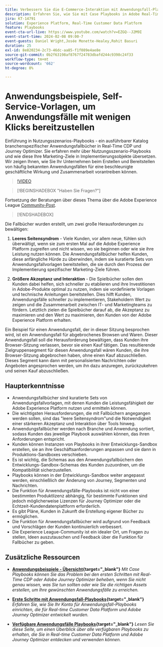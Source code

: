 ```yaml
---
title: Verbessern Sie die E-Commerce-Interaktion mit Anwendungsfall-Playbooks und Self-Service-Vorlagen, um E-Commerce-Anwendungsfälle mit wenigen Klicks bereitzustellen.
description: Erfahren Sie, wie Sie mit Case Playbooks in Adobe Real-Time CDP und Adobe Journey Optimizer einfach bereitstellen und die Interaktion mit E-Commerce-Kunden optimieren können.
jira: KT-14791
solution: Experience Platform, Real-Time Customer Data Platform
feature: Playbooks
event-cta-url-live: https://www.youtube.com/watch?v=EZGQ--J2M9I
event-start-time: 2024-02-08 09:00-7
event-guests: Daniel Wright,Josée Monette-Healey,Rohit Basuri
duration: 25
exl-id: 8e820234-2c73-46dc-aa85-f1f089e4ae8e
source-git-commit: 0b2f63198af8767f24783dbafd244c9398c24f33
workflow-type: tm+mt
source-wordcount: '662'
ht-degree: 0%

---
```


# Anwendungsbeispiele, Self-Service-Vorlagen, um Anwendungsfälle mit wenigen Klicks bereitzustellen

Einführung in Nutzungsszenarios-Playbooks - ein ausführbarer Katalog branchenspezifischer Anwendungsfallbücher in Real-Time CDP und Journey Optimizer. Sie erfahren mehr über Nutzungsszenario-Playbooks und wie diese Ihre Marketing-Ziele in Implementierungsobjekte übersetzen. Wir zeigen Ihnen, wie Sie Ihr Unternehmen beim Erstellen und Bereitstellen von häufig bekannten Anwendungsfällen für eine beschleunigte geschäftliche Wirkung und Zusammenarbeit vorantreiben können.

>[!VIDEO](https://video.tv.adobe.com/v/3426930/?quality=12&learn=on)

>[!BEGINSHADEBOX &quot;Haben Sie Fragen?&quot;]

Fortsetzung der Beratungen über dieses Thema über die Adobe Experience League [Community-Post](https://experienceleaguecommunities.adobe.com/t5/adobe-experience-platform/experience-league-live-post-session-discussion-use-case/m-p/651643#M488).

>[!ENDSHADEBOX]

Die Fallbücher wurden erstellt, um zwei große Herausforderungen zu bewältigen:

1. **Leeres Seitensyndrom** - Viele Kunden, vor allem neue, fühlen sich überwältigt, wenn sie zum ersten Mal auf die Adobe Experience Platform zugreifen und nicht wissen, wo sie beginnen oder wie sie ihre Leistung nutzen können. Die Anwendungsfallbücher helfen Kunden, diese anfängliche Hürde zu überwinden, indem sie kuratierte Sets von Anwendungsfallvorlagen bereitstellen, die sie durch den Prozess der Implementierung spezifischer Marketing-Ziele führen.

1. **Größere Akzeptanz und Interaktion** - Die Spielbücher sollen den Kunden dabei helfen, sich schneller zu etablieren und ihre Investitionen in Adobe-Produkte optimal zu nutzen, indem sie vordefinierte Vorlagen und technische Anleitungen bereitstellen.  Dies hilft Kunden, Anwendungsfälle schneller zu implementieren, Stakeholdern Wert zu zeigen und die Zusammenarbeit zwischen IT- und Marketingteams zu fördern.  Letztlich zielen die Spielbücher darauf ab, die Akzeptanz zu maximieren und den Wert zu maximieren, den Kunden von der Adobe Experience Platform erhalten.

Ein Beispiel für einen Anwendungsfall, der in dieser Sitzung besprochen wird, ist ein Anwendungsfall für abgebrochenes Browsen und Waren. Dieser Anwendungsfall soll die Herausforderung bewältigen, dass Kunden ihre Browser-Sitzung verlassen, bevor sie einen Kauf tätigen. Das resultierende Zielgruppensegment für diesen Anwendungsfall wären Kunden, die ihre Browser-Sitzung abgebrochen haben, ohne einen Kauf abzuschließen. Dieses Segment kann dann mit personalisierten Nachrichten oder Angeboten angesprochen werden, um ihn dazu anzuregen, zurückzukehren und seinen Kauf abzuschließen.

## Haupterkenntnisse

* Anwendungsfallbücher sind kuratierte Sets von Anwendungsfallvorlagen, mit denen Kunden die Leistungsfähigkeit der Adobe Experience Platform nutzen und ermitteln können.
* Die wichtigsten Herausforderungen, die mit Fallbüchern angegangen werden sollen, sind das &quot;leere Seitensyndrom&quot;und die Notwendigkeit einer stärkeren Akzeptanz und Interaktion über Tools hinweg.
* Anwendungsfallbücher werden nach Branche und Anwendung sortiert, sodass Kunden das jeweilige Playbook auswählen können, das ihren Anforderungen entspricht.
* Kunden können Instanzen von Playbooks in ihrer Entwicklungs-Sandbox erstellen, sie an ihre Geschäftsanforderungen anpassen und sie dann in Produktions-Sandboxes verschieben.
* Es ist wichtig, die Schemas aus den Anwendungsfallbüchern den Entwicklungs-Sandbox-Schemas des Kunden zuzuordnen, um die Kompatibilität sicherzustellen.
* Playbooks können in der Entwicklungs-Sandbox weiter angepasst werden, einschließlich der Änderung von Journey, Segmenten und Nachrichten.
* Die Funktion für Anwendungsfälle-Playbooks ist nicht von einer bestimmten Produktlizenz abhängig, für bestimmte Funktionen sind jedoch möglicherweise Lizenzen für Journey Optimizer oder die Echtzeit-Kundendatenplattform erforderlich.
* Es gibt Pläne, Kunden in Zukunft die Erstellung eigener Bücher zu ermöglichen.
* Die Funktion für Anwendungsfallbücher wird aufgrund von Feedback und Vorschlägen der Kunden kontinuierlich verbessert.
* Die Experience League-Community ist ein idealer Ort, um Fragen zu stellen, Ideen auszutauschen und Feedback über die Funktion für Fallbücher zu geben.

## Zusätzliche Ressourcen

* **[Anwendungsbeispiele - Übersicht](https://experienceleague.adobe.com/docs/experience-platform/use-case-playbooks/playbooks/overview.html){target="_blank"}**
  *Mit Case Playbooks können Sie das Problem bei den ersten Schritten mit Real-Time CDP oder Adobe Journey Optimizer beheben, wenn Sie nicht genau wissen, was Sie tun sollten oder wie Sie die richtigen Assets erstellen, um Ihre gewünschten Anwendungsfälle zu erreichen.*

* **[Erste Schritte mit Anwendungsfall-Playbooks](https://experienceleague.adobe.com/docs/experience-platform/use-case-playbooks/playbooks/get-started.html?lang=de){target="_blank"}**
  *Erfahren Sie, wie Sie Ihr Konto für Anwendungsfall-Playbooks einrichten, die für Real-time Customer Data Platform und Adobe Journey Optimizer entwickelt wurden.*

* **[Verfügbare Anwendungsfälle Playbooks](https://experienceleague.adobe.com/docs/experience-platform/use-case-playbooks/playbooks/playbooks-list.html?lang=de){target="_blank"}**
  *Lesen Sie diese Seite, um einen Überblick über alle verfügbaren Playbooks zu erhalten, die Sie in Real-time Customer Data Platform und Adobe Journey Optimizer entdecken und verwenden können.*
